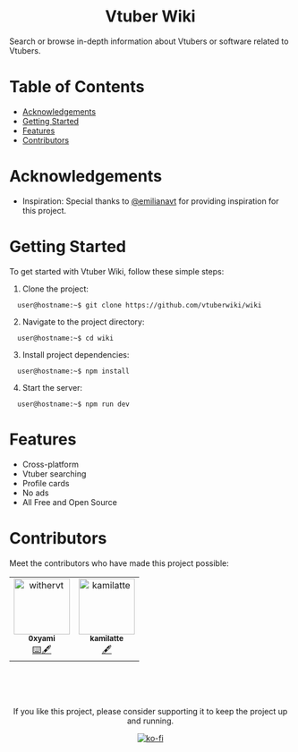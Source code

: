<div align="center">
   <h1 align="center">Vtuber Wiki</h1>
</div>

Search or browse in-depth information about Vtubers or software related to Vtubers.


# Table of Contents

- [Acknowledgements](#acknowledgements)
- [Getting Started](#getting-started)
- [Features](#features)
- [Contributors](#contributors)


# Acknowledgements


- Inspiration: Special thanks to [@emilianavt](https://github.com/emilianavt) for providing inspiration for this project.

# Getting Started

To get started with Vtuber Wiki, follow these simple steps:

1. Clone the project:

```shell
  user@hostname:~$ git clone https://github.com/vtuberwiki/wiki
```

2. Navigate to the project directory:

```shell
  user@hostname:~$ cd wiki
```

3. Install project dependencies:

```shell
  user@hostname:~$ npm install
```

4. Start the server:

```shell
  user@hostname:~$ npm run dev
```

# Features

- Cross-platform
- Vtuber searching
- Profile cards
- No ads
- All Free and Open Source

# Contributors

Meet the contributors who have made this project possible:

<table>
  <tbody>
    <tr>
      <td align="center">
        <a href="https://github.com/0xyami">
          <img src="https://avatars.githubusercontent.com/u/93791569" width="100px;" alt="withervt"/>
          <br />
          <sub><b>0xyami</b></sub>
        </a>
        <br />
        <a href="https://https://github.com/vtuberwiki/wiki" title="Programming">⌨️</a><a href="https://https://github.com/vtuberwiki/wiki" title="Writing Documentation">🖋️</a>
      </td>
      <td align="center">
        <a href="https://github.com/kamilatte">
          <img src="https://avatars.githubusercontent.com/u/118631823" width="100px;" alt="kamilatte"/>
          <br />
          <sub><b>kamilatte</b></sub>
        </a>
        <br />
        <a href="https://https://github.com/vtuberwiki/wiki" title="Writing Documentation">🖋️</a>
      </td>
    </tr>
  </tbody>
</table>

</br>
</br>
</br>

<div align="center">
  <p align="center">If you like this project, please consider supporting it to keep the project up and running.</p>

  [![ko-fi](https://ko-fi.com/img/githubbutton_sm.svg)](https://ko-fi.com/P5P5NTG8C)
</div>
